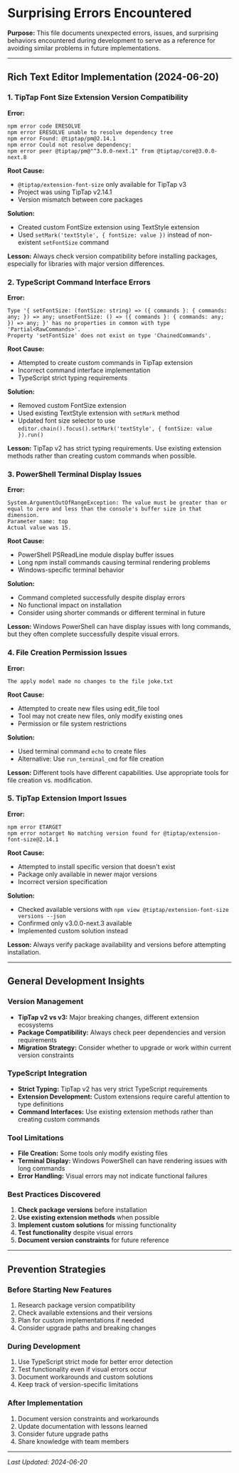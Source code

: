 # Surprising Errors Encountered

**Purpose:** This file documents unexpected errors, issues, and surprising behaviors encountered during development to serve as a reference for avoiding similar problems in future implementations.

---

## Rich Text Editor Implementation (2024-06-20)

### 1. **TipTap Font Size Extension Version Compatibility**

**Error:** 
```
npm error code ERESOLVE
npm error ERESOLVE unable to resolve dependency tree
npm error Found: @tiptap/pm@2.14.1
npm error Could not resolve dependency:
npm error peer @tiptap/pm@"^3.0.0-next.1" from @tiptap/core@3.0.0-next.8
```

**Root Cause:** 
- `@tiptap/extension-font-size` only available for TipTap v3
- Project was using TipTap v2.14.1
- Version mismatch between core packages

**Solution:** 
- Created custom FontSize extension using TextStyle extension
- Used `setMark('textStyle', { fontSize: value })` instead of non-existent `setFontSize` command

**Lesson:** Always check version compatibility before installing packages, especially for libraries with major version differences.

### 2. **TypeScript Command Interface Errors**

**Error:**
```
Type '{ setFontSize: (fontSize: string) => ({ commands }: { commands: any; }) => any; unsetFontSize: () => ({ commands }: { commands: any; }) => any; }' has no properties in common with type 'Partial<RawCommands>'.
Property 'setFontSize' does not exist on type 'ChainedCommands'.
```

**Root Cause:**
- Attempted to create custom commands in TipTap extension
- Incorrect command interface implementation
- TypeScript strict typing requirements

**Solution:**
- Removed custom FontSize extension
- Used existing TextStyle extension with `setMark` method
- Updated font size selector to use `editor.chain().focus().setMark('textStyle', { fontSize: value }).run()`

**Lesson:** TipTap v2 has strict typing requirements. Use existing extension methods rather than creating custom commands when possible.

### 3. **PowerShell Terminal Display Issues**

**Error:**
```
System.ArgumentOutOfRangeException: The value must be greater than or equal to zero and less than the console's buffer size in that dimension.
Parameter name: top
Actual value was 15.
```

**Root Cause:**
- PowerShell PSReadLine module display buffer issues
- Long npm install commands causing terminal rendering problems
- Windows-specific terminal behavior

**Solution:**
- Command completed successfully despite display errors
- No functional impact on installation
- Consider using shorter commands or different terminal in future

**Lesson:** Windows PowerShell can have display issues with long commands, but they often complete successfully despite visual errors.

### 4. **File Creation Permission Issues**

**Error:**
```
The apply model made no changes to the file joke.txt
```

**Root Cause:**
- Attempted to create new files using edit_file tool
- Tool may not create new files, only modify existing ones
- Permission or file system restrictions

**Solution:**
- Used terminal command `echo` to create files
- Alternative: Use `run_terminal_cmd` for file creation

**Lesson:** Different tools have different capabilities. Use appropriate tools for file creation vs. modification.

### 5. **TipTap Extension Import Issues**

**Error:**
```
npm error ETARGET
npm error notarget No matching version found for @tiptap/extension-font-size@2.14.1
```

**Root Cause:**
- Attempted to install specific version that doesn't exist
- Package only available in newer major versions
- Incorrect version specification

**Solution:**
- Checked available versions with `npm view @tiptap/extension-font-size versions --json`
- Confirmed only v3.0.0-next.3 available
- Implemented custom solution instead

**Lesson:** Always verify package availability and versions before attempting installation.

---

## General Development Insights

### **Version Management**
- **TipTap v2 vs v3:** Major breaking changes, different extension ecosystems
- **Package Compatibility:** Always check peer dependencies and version requirements
- **Migration Strategy:** Consider whether to upgrade or work within current version constraints

### **TypeScript Integration**
- **Strict Typing:** TipTap v2 has very strict TypeScript requirements
- **Extension Development:** Custom extensions require careful attention to type definitions
- **Command Interfaces:** Use existing extension methods rather than creating custom commands

### **Tool Limitations**
- **File Creation:** Some tools only modify existing files
- **Terminal Display:** Windows PowerShell can have rendering issues with long commands
- **Error Handling:** Visual errors may not indicate functional failures

### **Best Practices Discovered**
1. **Check package versions** before installation
2. **Use existing extension methods** when possible
3. **Implement custom solutions** for missing functionality
4. **Test functionality** despite visual errors
5. **Document version constraints** for future reference

---

## Prevention Strategies

### **Before Starting New Features**
1. Research package version compatibility
2. Check available extensions and their versions
3. Plan for custom implementations if needed
4. Consider upgrade paths and breaking changes

### **During Development**
1. Use TypeScript strict mode for better error detection
2. Test functionality even if visual errors occur
3. Document workarounds and custom solutions
4. Keep track of version-specific limitations

### **After Implementation**
1. Document version constraints and workarounds
2. Update documentation with lessons learned
3. Consider future upgrade paths
4. Share knowledge with team members

---

*Last Updated: 2024-06-20* 